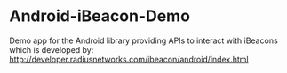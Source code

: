 Android-iBeacon-Demo
====================

Demo app for the Android library providing APIs to interact with iBeacons which is developed by:  http://developer.radiusnetworks.com/ibeacon/android/index.html
